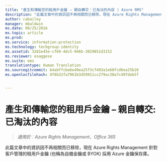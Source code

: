 ```yaml
---
title: "產生和傳輸您的租用戶金鑰 – 親自轉交：已淘汰的內容 | Azure RMS"
description: "此篇文章中的資訊因不再相關而已移除，現在 Azure Rights Management 針對客戶管理的租用戶金鑰 (也稱為自備金鑰或 BYOK) 採用 Azure 金鑰保存庫。"
author: cabailey
manager: mbaldwin
ms.date: 09/25/2016
ms.topic: article
ms.prod: 
ms.service: information-protection
ms.technology: techgroup-identity
ms.assetid: 3281e45e-cf69-4dc5-946b-3029851d3152
ms.reviewer: esaggese
ms.suite: ems
translationtype: Human Translation
ms.sourcegitcommit: b4abffcbe6e49ea25f3cf493a1e68fcd6ea25b26
ms.openlocfilehash: 4f8b32fa7961b3d59911cc279ac30a7c497deb5f


---
```


# 產生和傳輸您的租用戶金鑰 – 親自轉交: 已淘汰的內容

>*適用於︰Azure Rights Management、Office 365*

此篇文章中的資訊因不再相關而已移除，現在 Azure Rights Management 針對客戶管理的租用戶金鑰 (也稱為自備金鑰或 BYOK) 採用 Azure 金鑰保存庫。 


<!--HONumber=Oct16_HO1-->


